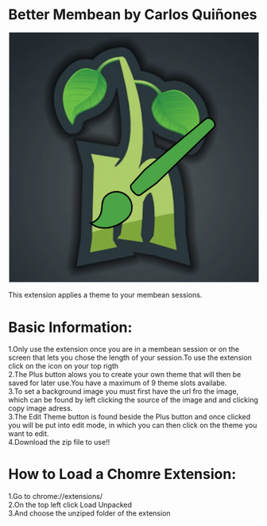# Better Membean by Carlos Quiñones
<img src = "images/icon.png">

This extension applies a theme to your membean sessions.<br/>

# Basic Information:

1.Only use the extension once you are in a membean session or on the screen that lets you chose the length of your session.To use the extension click on the icon on your top rigth <br /> 
2.The Plus button alows you to create your own theme that will then be saved for later use.You have a maximum of 9 theme slots availabe. <br /> 
3.To set a background image you must first have the url fro the image, which can be found by left clicking the source of the image and and clicking copy image adress. <br /> 
3.The Edit Theme button is found beside the Plus button and once clicked you will be put into edit mode, in which you can then click on the theme you want to edit.<br/>
4.Download the zip file to use!!


# How to Load a Chomre Extension:

1.Go to chrome://extensions/<br /> 
2.On the top left click Load Unpacked <br /> 
3.And choose the unziped folder of the extension

